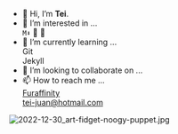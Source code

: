 - 👋 Hi, I’m **Tei**.  
- 👀 I’m interested in ...  
`M⬇` 🐰 🤰  
- 🌱 I’m currently learning ...  
Git  
Jekyll  
- 💞️ I’m looking to collaborate on ...  
- 📫 How to reach me ...  
[Furaffinity](https://www.furaffinity.net/user/teixeira-juan/)  
[tei-juan@hotmail.com](mailto:tei-juan@hotmail.com)  


![2022-12-30_art-fidget-noogy-puppet.jpg](https://d.furaffinity.net/art/teixeira-juan/1672523223/1672523223.teixeira-juan_2022-12-30_art-fidget-noogy-puppet.jpg)  

<!---
teijuan/teijuan is a ✨ special ✨ repository because its `README.md` (this file) appears on your GitHub profile.
You can click the Preview link to take a look at your changes.
--->
